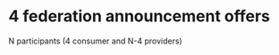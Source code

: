 4 federation announcement offers
======================================

N participants (4 consumer and N-4 providers)
